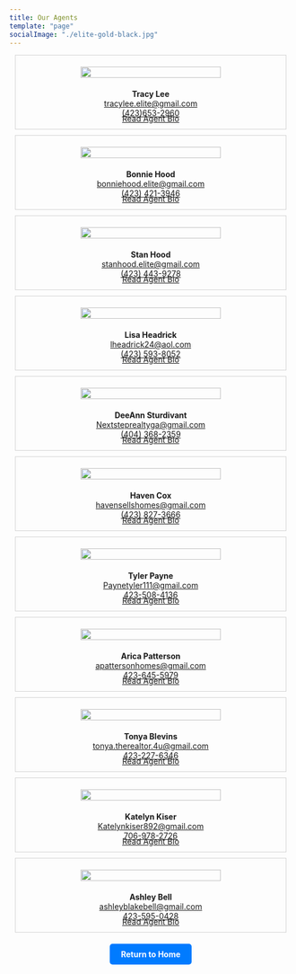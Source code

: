 ```yaml
---
title: Our Agents
template: "page"
socialImage: "./elite-gold-black.jpg"
---
```


<style>
  .agent-container {
    position: relative;
    padding: 10px;
    border: 1px solid lightgray;
    margin: 10px;
    overflow: hidden;
    box-sizing: border-box;
  }

.agent-name {
  font-size: 1em; /* Adjust the font size as needed */
  margin-bottom: 5px; /* Add some bottom margin for spacing */
}

  .read-more-link {
    cursor: pointer;
    color: blue;
    text-decoration: underline;
    position: absolute;
    bottom: 10px;
    left: 50%;
    transform: translateX(-50%);
  }

  .bio-toggle {
    display: none;
  }

  .agent-info-container:target .agent-bio {
    max-height: 100%;
  }

  .agent-info-container {
    display: flex;
    align-items: center;
    flex-direction: column;
  }

  .agent-info {
    padding: 10px;
    text-align: center;
  }

  .agent-image {
    width: 100%;
    max-width: 250px;
    height: auto;
  }

  .agent-bio {
    max-height: 0;
    overflow: hidden;
    transition: max-height 0.3s ease-out;
    width: 100%;
    text-align: left;
  }

  @media only screen and (max-width: 600px) {
    .agent-info-container {
      flex-direction: column;
    }

    .agent-info {
      padding: 10px;
    }

    .agent-image {
      max-width: 100%;
    }
  }
</style>

<!-- Agent Sections -->
<!-- Repeat this section for each agent -->

<!-- Agent 1 -->
<div class="agent-container" id="agent-1">
  <div class="agent-info-container">
    <img src="https://raw.githubusercontent.com/charles-hood/redesign-elite-1/master/content/pages/about/tracylee.jpg" class="agent-info agent-image" />
    <div class="agent-info">
      <span class="agent-name"><strong>Tracy Lee</strong></span>
      <span style="display: block;"><a href="mailto:tracylee.elite@gmail.com">tracylee.elite@gmail.com</a></span>
      <span style="display: block;"><a href="tel:4236532960">(423)653-2960</a></span>
    </div>
    <input type="checkbox" id="bio-toggle-1" class="bio-toggle">
    <label for="bio-toggle-1" class="read-more-link"><a href="#agent-1">Read Agent Bio</a></label>
    <div class="agent-bio">
      <p>
        Tracy Lee is an active Realtor and the owner of Elite Realtors LLC. Established in 2020 to bring buying and selling back to putting clients first! Mother of three with degrees in business management, allied sciences, and a background in personal training. Her accomplishments range from Masters Club to Regional multi-million dollar producers club with approximately 40-60 transactions per year.
        She specializes in relocation families, first-time home buyers, and new construction homes. Her priority is quality, and she handles every transaction from start to close.
      </p>
    </div>
  </div>
</div>

<!-- Agent 2 -->
<div class="agent-container" id="agent-2">
  <div class="agent-info-container">
    <img src="https://raw.githubusercontent.com/charles-hood/redesign-elite-1/master/content/pages/about/bonniehood.jpg" class="agent-info agent-image" />
    <div class="agent-info">
      <span class="agent-name"><strong>Bonnie Hood</strong></span>
      <span style="display: block;"><a href="mailto:bonniehood.elite@gmail.com">bonniehood.elite@gmail.com</a></span>
      <span style="display: block;"><a href="tel:4234213946">(423) 421-3946</a></span>
      <input type="checkbox" id="bio-toggle-2" class="bio-toggle">
      <label for="bio-toggle-2" class="read-more-link"><a href="#agent-2">Read Agent Bio</a></label>
      <div class="agent-bio">
        <p>
          Bonnie is a native of North Georgia. She received her REALTOR license in 1997. After gaining valuable experience in real estate, she acquired her Broker’s license. She specializes in residential real estate in the Chattanooga, Tennessee and North Georgia Areas. Whether you are buying or selling your home, it can be a stressful task. So, as your REALTOR, her job is to take the stress out of your hand. Communication is a vital factor to success in Real Estate. That’s why she communicates every step of the way. That gives you assurance knowing that she’s there to guide you. Her goal is to satisfy your needs, whether it is your first home or your last home. She will always put herself in your shoes.
          Bonnie currently resides with husband Stan in Ringgold, Georgia. In her spare time, she enjoys spending time with family and friends, reading, and antique shopping.
        </p>
      </div>
    </div>
  </div>
</div>

<!-- Agent 3 -->
<div class="agent-container" id="agent-3">
  <div class="agent-info-container">
    <img src="https://raw.githubusercontent.com/charles-hood/redesign-elite-1/master/content/pages/about/stanhood.jpg" class="agent-info agent-image" />
    <div class="agent-info">
      <span class="agent-name"><strong>Stan Hood</strong></span>
      <span style="display: block;"><a href="mailto:stanhood.elite@gmail.com">stanhood.elite@gmail.com</a></span>
      <span style="display: block;"><a href="tel:4234439278">(423) 443-9278</a></span>
      <input type="checkbox" id="bio-toggle-3" class="bio-toggle">
      <label for="bio-toggle-3" class="read-more-link"><a href="#agent-3">Read Agent Bio</a></label>
      <div class="agent-bio">
        <p>
          Stan received his license in 2006 but took a break from real estate in 2010. He returned to real estate in 2019 to work with his wife as a team.
          He specializes in residential properties for buyers and sellers. He will work hard for you from finding your property to the close. Call him today!
        </p>
      </div>
    </div>
  </div>
</div>

<!-- Agent 4 -->
<div class="agent-container" id="agent-4">
  <div class="agent-info-container">
    <img src="https://raw.githubusercontent.com/charles-hood/redesign-elite-1/master/content/pages/about/lisaheadrick.jpg" class="agent-info agent-image" />
    <div class="agent-info">
      <span class="agent-name"><strong>Lisa Headrick</strong></span>
      <span style="display: block;"><a href="mailto:lheadrick24@aol.com">lheadrick24@aol.com</a></span>
      <span style="display: block;"><a href="tel:4235938052">(423) 593-8052</a></span>
      <input type="checkbox" id="bio-toggle-4" class="bio-toggle">
      <label for="bio-toggle-4" class="read-more-link"><a href="#agent-4">Read Agent Bio</a></label>
      <div class="agent-bio">
        <p>
          Lisa is a lifelong resident of Northwest GA and is very passionate about the well-being of the citizens of this area and is very involved with the thriving business community. As a business professional in Catoosa County, both as an Assistant Deputy Tax Commissioner and real estate broker in Georgia and Tennessee for over 20 years, her personal and professional connections and knowledge of the area work in her favor to help with the smooth sell of your home or find the perfect lifetime investment.
          Lisa has worked for Catoosa County Government for 10 years, also currently serving on the Board for the Catoosa County Economic Development Authority responsible for bringing business and development to the county. Lisa and her husband of 33 years formerly owned a residential and commercial real estate development company and were the first to build a St. Jude Dream Home in the Chattanooga/North Georgia area. She also served 5 years as Executive Officer on the Board of the Northwest Georgia Homebuilders Association. She, her husband, two daughters, and two grandchildren currently live in Chickamauga, GA.
        </p>
      </div>
    </div>
  </div>
</div>

<!-- Agent 5 -->
<div class="agent-container" id="agent-5">
  <div class="agent-info-container">
    <img src="https://raw.githubusercontent.com/charles-hood/redesign-elite-1/master/content/pages/about/deeannsturdivant.jpg" class="agent-info agent-image" />
    <div class="agent-info">
      <span class="agent-name"><strong>DeeAnn Sturdivant</strong></span>
      <span style="display: block;"><a href="mailto:Nextsteprealtyga@gmail.com">Nextsteprealtyga@gmail.com</a></span>
      <span style="display: block;"><a href="tel:4043682359">(404) 368-2359</a></span>
      <input type="checkbox" id="bio-toggle-5" class="bio-toggle">
      <label for="bio-toggle-5" class="read-more-link"><a href="#agent-5">Read Agent Bio</a></label>
      <div class="agent-bio">
        <p>
          DeeAnn is a lifelong resident of Georgia. Her background in real estate began with 24 years as a Real Estate Paralegal. Her love for real estate and passion for people and relationships built is what has driven her to become a Realtor. The knowledge she has gained over the years makes her a valuable asset to anyone looking to buy or sell. Your best interest is her only interest. As a mother of 5 boys, she understands family values and your family will be her priority. Let her show you and your family the way to home ownership!
        </p>
      </div>
    </div>
  </div>
</div>

<!-- Agent 6 -->
<div class="agent-container" id="agent-6">
  <div class="agent-info-container">
    <img src="https://raw.githubusercontent.com/charles-hood/redesign-elite-1/master/content/pages/about/havencox.jpg" class="agent-info agent-image" />
    <div class="agent-info">
      <span class="agent-name"><strong>Haven Cox</strong></span>
      <span style="display: block;"><a href="mailto:havensellshomes@gmail.com">havensellshomes@gmail.com</a></span>
      <span style="display: block;"><a href="tel:4238273666">(423) 827-3666</a></span>
      <input type="checkbox" id="bio-toggle-6" class="bio-toggle">
      <label for="bio-toggle-6" class="read-more-link"><a href="#agent-6">Read Agent Bio</a></label>
      <div class="agent-bio">
        <p>
          Haven is new to Real Estate but has brought with her over a decade of financing and several years as a contractor in the North Georgia area. This motivated Haven to become a Realtor and to put all her knowledge to work for others. Haven currently resides in Tennessee, where she, her husband of 28 years and 2 children live along the Tennessee river. If you are looking to buy or sell a home in Tennessee, Haven is always ready to make that a peaceful process.
        </p>
      </div>
    </div>
  </div>
</div>

<!-- Agent 7 -->
<div class="agent-container" id="agent-7">
  <div class="agent-info-container">
    <img src="https://raw.githubusercontent.com/charles-hood/redesign-elite-1/master/content/pages/about/tylerpayne.jpg" class="agent-info agent-image" />
    <div class="agent-info">
      <span class="agent-name"><strong>Tyler Payne</strong></span>
      <span style="display: block;"><a href="mailto:Paynetyler111@gmail.com">Paynetyler111@gmail.com</a></span>
      <span style="display: block;"><a href="tel:423-508-4136">423-508-4136</a></span>
      <input type="checkbox" id="bio-toggle-7" class="bio-toggle">
      <label for="bio-toggle-7" class="read-more-link"><a href="#agent-7">Read Agent Bio</a></label>
      <div class="agent-bio">
        <p>
          At the end of 2020, Tyler initially began investing in real estate before ultimately deciding to pursue real estate as his full-time career. Over the past year, he has developed relationships that have thrust him even deeper into discovering his passion for real estate. He received his license in March of 2021. Tyler graduated from The McCallie School in 2015, and then attended Lee University where he played baseball for four years and graduated with a degree in Business Finance. As a lifelong resident of the North Georgia and Greater Chattanooga areas, Tyler brings a deep understanding of the community that surrounds it.
        </p>
      </div>
    </div>
  </div>
</div>

<!-- Agent 8 -->
<div class="agent-container" id="agent-8">
  <div class="agent-info-container">
    <img src="https://raw.githubusercontent.com/charles-hood/redesign-elite-1/master/content/pages/about/aricapatterson.jpg" class="agent-info agent-image" />
    <div class="agent-info">
      <span class="agent-name"><strong>Arica Patterson</strong></span>
      <span style="display: block;"><a href="mailto:apattersonhomes@gmail.com">apattersonhomes@gmail.com</a></span>
      <span style="display: block;"><a href="tel:423-645-5979">423-645-5979</a></span>
      <input type="checkbox" id="bio-toggle-8" class="bio-toggle">
      <label for="bio-toggle-8" class="read-more-link"><a href="#agent-8">Read Agent Bio</a></label>
      <div class="agent-bio">
        <p>
          My name is Arica Patterson. I am a devoted Christian, wife, and mother of three. I have been involved in real estate in some capacity my whole life. Most of my family is involved in real estate which has been instrumental in my success as a real estate agent. I am a firm believer in learning from the more experienced people around me. As I have watched and learned over the years I have been fortunate enough to be involved in every step of building a home as well as the remodeling process. As a result, when choosing a home or preparing a home for the market, I can offer my client the knowledge I have gained through my experiences. Buying or selling a home whether it is for you personally or as an investment is one of the biggest and most important decisions one will make. For this reason, I give each real estate transaction my full attention and do my very best to make the process a smooth and seamless transaction for all involved. I look forward to helping any real estate dreams become reality.
        </p>
      </div>
    </div>
  </div>
</div>

<!-- Agent 9 -->
<div class="agent-container" id="agent-9">
  <div class="agent-info-container">
    <img src="https://raw.githubusercontent.com/charles-hood/redesign-elite-1/master/content/pages/about/tonyablevins.jpg" class="agent-info agent-image" />
    <div class="agent-info">
      <span class="agent-name"><strong>Tonya Blevins</strong></span>
      <span style="display: block;"><a href="mailto:tonya.therealtor.4u@gmail.com">tonya.therealtor.4u@gmail.com</a></span>
      <span style="display: block;"><a href="tel:4232276346">423-227-6346</a></span>
      <input type="checkbox" id="bio-toggle-9" class="bio-toggle">
      <label for="bio-toggle-9" class="read-more-link"><a href="#agent-9">Read Agent Bio</a></label>
      <div class="agent-bio">
        <p>
          Tonya Blevins is a devoted Christian and loves her community. She is a native of Chattanooga, Tennessee and North Georgia areas and currently resides in Ringgold, Georgia. She has been a licensed Realtor since 2022. She is licensed in both Georgia and Tennessee. She has 25+ years' experience in leadership and customer service, which has given her the skills needed in real estate. Her desire to help others is what gave her the passion to become a Realtor. She puts integrity, patience, and perseverance into the process of finding a home a success. She will pay attention to detail in each real estate transaction to make the buying/selling process go smoothly. The knowledge she has gained from mentorship and education will help her in achieving that goal. She specializes in first-time home buyers and new construction. She would love to help you and your family find your desired home.
        </p>
      </div>
    </div>
  </div>
</div>

<!-- Agent 10 -->
<div class="agent-container" id="agent-10">
  <div class="agent-info-container">
    <img src="https://raw.githubusercontent.com/charles-hood/redesign-elite-1/master/content/pages/about/katelynkiser.jpg" class="agent-info agent-image" />
    <div class="agent-info"> <!-- Corrected the space before the class attribute here -->
      <span class="agent-name"><strong>Katelyn Kiser</strong></span>
      <span style="display: block;"><a href="mailto:Katelynkiser892@gmail.com">Katelynkiser892@gmail.com</a></span>
      <span style="display: block;"><a href="tel:7069782726">706-978-2726</a></span>
      <input type="checkbox" id="bio-toggle-10" class="bio-toggle">
      <label for="bio-toggle-10" class="read-more-link"><a href="#agent-10">Read Agent Bio</a></label>
      <div class="agent-bio">
        <p>
          I am a small-town Realtor with a forever-growing passion to learn. As a Northwest Georgia native, I have intimate knowledge of the area and surrounding areas with a strong desire to help you find your home. Raven is my beautiful daughter that makes me have a very strong will to succeed and make things happen. I treat all clients as if they are family while having a friendly demeanor and a humorous relationship with each of them.
          Establishing a positive communication flow with agents, clients, lenders, and all other parties involved in the closing process is important and I have done just that. All the while assisting first-time home buyers and investors in finding ideal homes by assessing needs, requirements, and budgets. I am a strong negotiator and advocate for my clients… assertive and efficient.
          Is it time for something new? Let’s talk!
        </p>
      </div>
    </div>
  </div>
</div>

<!-- Agent 11 -->
<div class="agent-container" id="agent-11">
  <div class="agent-info-container">
    <img src="https://raw.githubusercontent.com/charles-hood/redesign-elite-1/master/content/pages/about/ashleybell.jpg" class="agent-info agent-image" />
    <div class="agent-info">
      <span class="agent-name"><strong>Ashley Bell</strong></span>
      <span style="display: block;"><a href="mailto:ashleyblakebell@gmail.com">ashleyblakebell@gmail.com</a></span>
      <span style="display: block;"><a href="tel:4235950428">423-595-0428</a></span>
      <input type="checkbox" id="bio-toggle-11" class="bio-toggle">
      <label for="bio-toggle-11" class="read-more-link"><a href="#agent-11">Read Agent Bio</a></label>
      <div class="agent-bio">
        <p>
          Ashley is a lifelong resident of Northwest Georgia. She currently resides in Summerville with her husband Scott and daughter Amelia. She obtained her license in January of 2019. She has always had a love for design and real estate and finally decided to start her career in real estate! She is licensed in both the state of Georgia and Tennessee while also having referral connections in the other various states.
          Ashley enjoys working with first-time home buyers. She enjoys allowing her clients to soak in the process while she takes on the work and stress that comes with real estate. Communication is very important to Ashley so that is something you won't have to worry about! She loves walking her clients through the process, providing them with valuable information as well as making connections with not only them but connecting them with contractors to aid in the purchase and/or sale of their home!
          She looks forward to being a part of such a life-changing milestone in you and your family's lives!
        </p>
      </div>
    </div>
  </div>
</div>

<!-- Return to Home Button -->
<div style="text-align: center; margin-top: 20px;">
  <a href="https://eliterealtorsllc.com/" style="text-decoration: none; display: inline-block; padding: 10px 20px; background-color: #007BFF; color: #fff; border-radius: 5px; font-weight: bold;">
    Return to Home
  </a>
</div>
